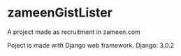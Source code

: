 # zameenGistLister
A project made as recruitment in zameen.com


Poject is made with Django web framework.
Django: 3.0.2

